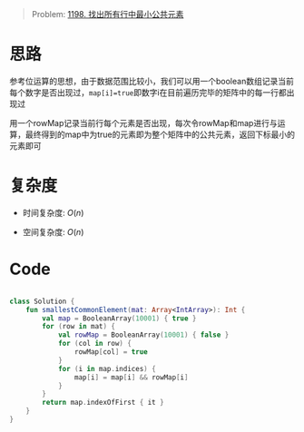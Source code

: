 > Problem: [1198. 找出所有行中最小公共元素](https://leetcode.cn/problems/find-smallest-common-element-in-all-rows/description/)

# 思路
参考位运算的思想，由于数据范围比较小，我们可以用一个boolean数组记录当前每个数字是否出现过，`map[i]=true`即数字i在目前遍历完毕的矩阵中的每一行都出现过

用一个rowMap记录当前行每个元素是否出现，每次令rowMap和map进行与运算，最终得到的map中为true的元素即为整个矩阵中的公共元素，返回下标最小的元素即可

# 复杂度
- 时间复杂度:  $O(n)$

- 空间复杂度:  $O(n)$

# Code
```Kotlin []

class Solution {
    fun smallestCommonElement(mat: Array<IntArray>): Int {
        val map = BooleanArray(10001) { true }
        for (row in mat) {
            val rowMap = BooleanArray(10001) { false }
            for (col in row) {
                rowMap[col] = true
            }
            for (i in map.indices) {
                map[i] = map[i] && rowMap[i]
            }
        }
        return map.indexOfFirst { it }
    }
}
```
